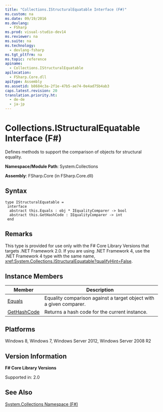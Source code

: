 ```yaml
---
title: "Collections.IStructuralEquatable Interface (F#)"
ms.custom: na
ms.date: 09/19/2016
ms.devlang: 
  - FSharp
ms.prod: visual-studio-dev14
ms.reviewer: na
ms.suite: na
ms.technology: 
  - devlang-fsharp
ms.tgt_pltfrm: na
ms.topic: reference
apiname: 
  - Collections.IStructuralEquatable
apilocation: 
  - FSharp.Core.dll
apitype: Assembly
ms.assetid: b8684c3a-2f1e-47b5-ae74-0e4ad75b4ab3
caps.latest.revision: 20
translation.priority.ht: 
  - de-de
  - ja-jp
---
```

# Collections.IStructuralEquatable Interface (F#)
Defines methods to support the comparison of objects for structural equality.  
  
 **Namespace/Module Path**: System.Collections  
  
 **Assembly**: FSharp.Core (in FSharp.Core.dll)  
  
## Syntax  
  
```  
type IStructuralEquatable =  
 interface  
  abstract this.Equals : obj * IEqualityComparer -> bool  
  abstract this.GetHashCode : IEqualityComparer -> int  
 end  
```  
  
## Remarks  
 This type is provided for use only with the F# Core Library Versions that targets .NET Framework 2.0. If you are using .NET Framework 4, use the .NET Framework 4 type with the same name, <xref:System.Collections.IStructuralEquatable?qualifyHint=False>.  
  
## Instance Members  
  
|Member|Description|  
|------------|-----------------|  
|[Equals](../vs140/IStructuralEquatable.Equals-Method--F#-.md)|Equality comparison against a target object with a given comparer.|  
|[GetHashCode](../Topic/IStructuralEquatable.GetHashCode%20Method%20\(F%23\).md)|Returns a hash code for the current instance.|  
  
## Platforms  
 Windows 8, Windows 7, Windows Server 2012, Windows Server 2008 R2  
  
## Version Information  
 **F# Core Library Versions**  
  
 Supported in: 2.0  
  
## See Also  
 [System.Collections Namespace (F#)](../Topic/System.Collections%20Namespace%20\(F%23\).md)